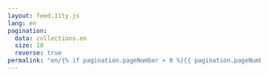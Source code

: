 ```yaml
---
layout: feed.11ty.js
lang: en
pagination:
  data: collections.en
  size: 10
  reverse: true
permalink: "en/{% if pagination.pageNumber > 0 %}{{ pagination.pageNumber | plus: 1 }}/{% endif %}index.html"
---
```

